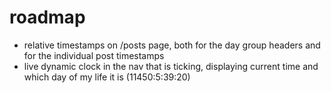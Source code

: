 # roadmap

- relative timestamps on /posts page, both for the day group headers and for the individual post timestamps
- live dynamic clock in the nav that is ticking, displaying current time and which day of my life it is (11450:5:39:20) 